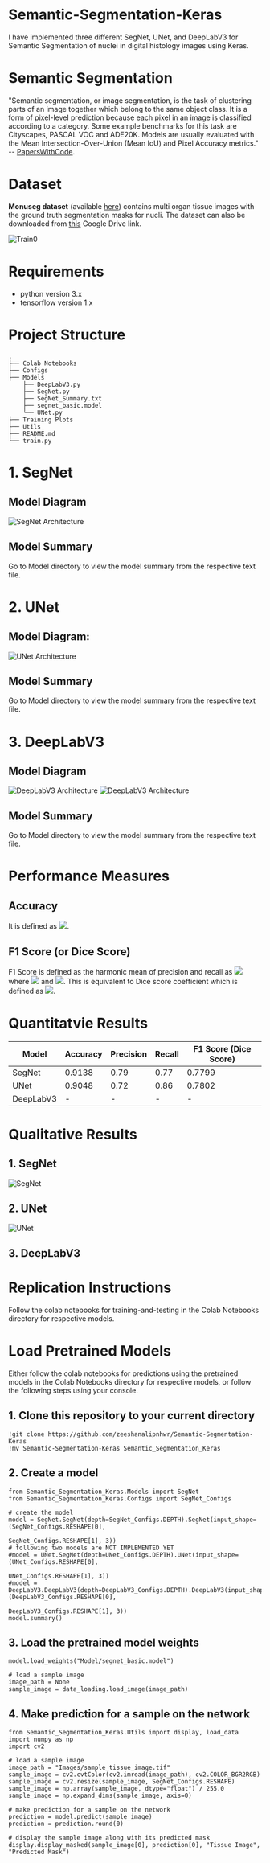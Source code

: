 # Semantic-Segmentation-Keras
I have implemented three different SegNet, UNet, and DeepLabV3 for Semantic Segmentation of nuclei in digital histology images using Keras.

# Semantic Segmentation
"Semantic segmentation, or image segmentation, is the task of clustering parts of an image together which belong to the same object class. It is a form of pixel-level prediction because each pixel in an image is classified according to a category. Some example benchmarks for this task are Cityscapes, PASCAL VOC and ADE20K. Models are usually evaluated with the Mean Intersection-Over-Union (Mean IoU) and Pixel Accuracy metrics." -- [PapersWithCode](https://paperswithcode.com/task/semantic-segmentation).

# Dataset
**Monuseg dataset** (available [here](https://monuseg.grand-challenge.org/Data/)) contains multi organ tissue images with the ground truth segmentation masks for nucli. The dataset can also be downloaded from [this](https://drive.google.com/drive/folders/1hnHjxFb52BdhxkcV_N7MdWLdagzXHzmq?usp=sharing) Google Drive link.

![Train0](https://github.com/zeeshanalipnhwr/Semantic-Segmentation-Keras/blob/master/Images/Train0.JPG)

# Requirements
- python version 3.x
- tensorflow version 1.x

# Project Structure

    .
    ├── Colab Notebooks
    ├── Configs
    ├── Models
        ├── DeepLabV3.py
        ├── SegNet.py
        ├── SegNet_Summary.txt
        ├── segnet_basic.model
        └── UNet.py
    ├── Training Plots
    ├── Utils
    ├── README.md
    └── train.py


# 1. SegNet
## Model Diagram
![SegNet Architecture](https://www.researchgate.net/profile/Vijay_Badrinarayanan/publication/283471087/figure/fig1/AS:391733042008065@1470407843299/An-illustration-of-the-SegNet-architecture-There-are-no-fully-connected-layers-and-hence.png)
## Model Summary
Go to Model directory to view the model summary from the respective text file.

# 2. UNet
## Model Diagram:
![UNet Architecture](https://vasanashwin.github.io/retrospect/images/unet.png)
## Model Summary
Go to Model directory to view the model summary from the respective text file.

# 3. DeepLabV3
## Model Diagram
![DeepLabV3 Architecture](https://miro.medium.com/max/1590/1*R7tiLxyeHYHMXTGJIanZiA.png)
![DeepLabV3 Architecture](https://media.arxiv-vanity.com/render-output/2143434/x1.png)
## Model Summary
Go to Model directory to view the model summary from the respective text file.

# Performance Measures

## Accuracy
It is defined as <img src="https://render.githubusercontent.com/render/math?math=accuracy = \frac{TP%2BTN}{TP%2BFP%2BTN%2BFN}">.

## F1 Score (or Dice Score)
F1 Score is defined as the harmonic mean of precision and recall as <img src="https://render.githubusercontent.com/render/math?math=F_1=\frac{2}{\frac{1}{precision}%2B\frac{1}{recall}}"> where <img src="https://render.githubusercontent.com/render/math?math=precision=\frac{TP}{TP%2BFP}"> and <img src="https://render.githubusercontent.com/render/math?math=recall=\frac{TP}{TP%2BFN}">. This is equivalent to Dice score coefficient which is defined as <img src="https://render.githubusercontent.com/render/math?math=DSC = \frac{2\times{TP}}{2\times{TP}%2BFP%2BFN}">.

# Quantitatvie Results
| Model | Accuracy | Precision | Recall | F1 Score (Dice Score) |
| ------------- | ------------- | ------------- | ------------- | ------------- |
| SegNet | 0.9138 | 0.79 | 0.77 | 0.7799 |
| UNet | 0.9048 | 0.72 | 0.86 | 0.7802 |
| DeepLabV3 | - | - | - | - |

# Qualitative Results
## 1. SegNet
![SegNet](https://github.com/zeeshanalipnhwr/Semantic-Segmentation-Keras/blob/master/Images/SegNet_Qualitative_Results.JPG)

## 2. UNet
![UNet](https://github.com/zeeshanalipnhwr/Semantic-Segmentation-Keras/blob/master/Images/UNet_Qualitative_Results.JPG)

## 3. DeepLabV3

# Replication Instructions
Follow the colab notebooks for training-and-testing in the Colab Notebooks directory for respective models.

# Load Pretrained Models
Either follow the colab notebooks for predictions using the pretrained models in the Colab Notebooks directory for respective models, or follow the following steps using your console.

## 1. Clone this repository to your current directory

    !git clone https://github.com/zeeshanalipnhwr/Semantic-Segmentation-Keras
    !mv Semantic-Segmentation-Keras Semantic_Segmentation_Keras

## 2. Create a model

    from Semantic_Segmentation_Keras.Models import SegNet
    from Semantic_Segmentation_Keras.Configs import SegNet_Configs

    # create the model
    model = SegNet.SegNet(depth=SegNet_Configs.DEPTH).SegNet(input_shape=(SegNet_Configs.RESHAPE[0],
                                                                          SegNet_Configs.RESHAPE[1], 3))
    # following two models are NOT IMPLEMENTED YET
    #model = UNet.SegNet(depth=UNet_Configs.DEPTH).UNet(input_shape=(UNet_Configs.RESHAPE[0],
                                                                     UNet_Configs.RESHAPE[1], 3))
    #model = DeepLabV3.DeepLabV3(depth=DeepLabV3_Configs.DEPTH).DeepLabV3(input_shape=(DeepLabV3_Configs.RESHAPE[0],
                                                                                       DeepLabV3_Configs.RESHAPE[1], 3))
    model.summary()

## 3. Load the pretrained model weights

    model.load_weights("Model/segnet_basic.model")

    # load a sample image
    image_path = None
    sample_image = data_loading.load_image(image_path)

## 4. Make prediction for a sample on the network

    from Semantic_Segmentation_Keras.Utils import display, load_data
    import numpy as np
    import cv2

    # load a sample image
    image_path = "Images/sample_tissue_image.tif"
    sample_image = cv2.cvtColor(cv2.imread(image_path), cv2.COLOR_BGR2RGB)
    sample_image = cv2.resize(sample_image, SegNet_Configs.RESHAPE)
    sample_image = np.array(sample_image, dtype="float") / 255.0
    sample_image = np.expand_dims(sample_image, axis=0)

    # make prediction for a sample on the network
    prediction = model.predict(sample_image)
    prediction = prediction.round(0)

    # display the sample image along with its predicted mask
    display.display_masked(sample_image[0], prediction[0], "Tissue Image", "Predicted Mask")
